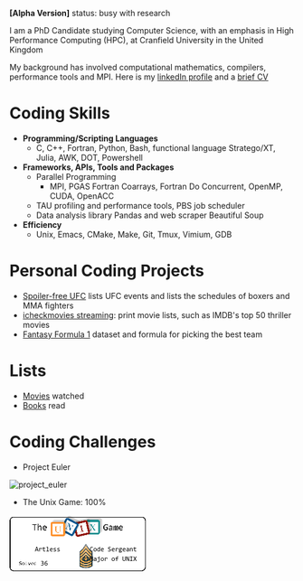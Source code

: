 __[Alpha Version]__ status: busy with research

I am a PhD Candidate studying Computer Science, with an emphasis in High
  Performance Computing (HPC), at Cranfield University in the United Kingdom

My background has involved computational mathematics, compilers, performance
  tools and MPI.
Here is my [linkedIn
  profile](https://www.linkedin.com/in/soren-rasmussen-96a50a89/) and a
  [brief CV](cv.md)

# Coding Skills
* __Programming/Scripting Languages__
  * C, C++, Fortran, Python, Bash, functional language Stratego/XT, Julia, AWK, DOT, Powershell
* __Frameworks, APIs, Tools and Packages__
  * Parallel Programming
    * MPI, PGAS Fortran Coarrays, Fortran Do Concurrent, OpenMP, CUDA, OpenACC
  * TAU profiling and performance tools, PBS job scheduler
  * Data analysis library Pandas and web scraper Beautiful Soup
* __Efficiency__
  * Unix, Emacs, CMake, Make, Git, Tmux, Vimium, GDB


# Personal Coding Projects
* [Spoiler-free UFC](https://github.com/scrasmussen/spoiler-free-UFC) lists
  UFC events and lists the schedules of boxers and MMA fighters
* [icheckmovies streaming](https://github.com/scrasmussen/icheckmovies-streaming):
  print movie lists, such as IMDB's top 50 thriller movies
* [Fantasy Formula 1](https://github.com/scrasmussen/Formula1-2018) dataset and
  formula for picking the best team

# Lists
* [Movies](https://www.icheckmovies.com/profiles/artless/) watched
* [Books](https://www.goodreads.com/user/show/5472160-soren-rasmussen) read

# Coding Challenges
* Project Euler

![project_euler](https://projecteuler.net/profile/Artless.png)

* The Unix Game: 100%

![unix_challenge](https://raw.githubusercontent.com/scrasmussen/scrasmussen.github.io/master/images/UNIX_badge.png?token=ABL364XQXVEALKMDM5LKYRTAD43TE)